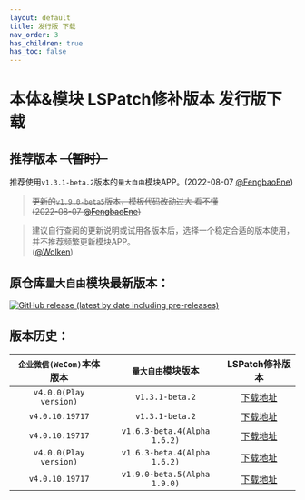 ```yaml
---
layout: default
title: 发行版 下载
nav_order: 3
has_children: true
has_toc: false
---
```


# 本体&模块 LSPatch修补版本 发行版下载

## 推荐版本 ~~（暂时）~~

推荐使用`v1.3.1-beta.2`版本的`量大自由`模块APP。(2022-08-07 [@FengbaoEne](https://github.com/FengbaoEne))

> ~~更新的`v1.9.0-beta5`版本，模板代码改动过大 看不懂<br>(2022-08-07 [@FengbaoEne](https://github.com/FengbaoEne))~~

> 建议自行查阅的更新说明或试用各版本后，选择一个稳定合适的版本使用，并不推荐频繁更新模块APP。<br>([@Wolken](https://github.com/ZWolken))

## 原仓库`量大自由`模块最新版本：

[![GitHub release (latest by date including pre-releases)](https://img.shields.io/github/v/release/zxy19/cjluFree?include_prereleases&style=for-the-badge)](https://github.com/zxy19/cjluFree/releases)

## 版本历史：

| `企业微信(WeCom)`本体版本 | `量大自由`模块版本 | LSPatch修补版本 |
| :---: | :---: | :---: |
| `v4.0.0(Play version)` | `v1.3.1-beta.2` | [下载地址](https://zwolken.github.io/cjluFree/docs/releases_pages/release_v4.0.0_Play@v1.3.1-beta.2.html) |
| `v4.0.10.19717` | `v1.3.1-beta.2` | [下载地址](https://zwolken.github.io/cjluFree/docs/releases_pages/release_v4.0.10.19717@v1.3.1-beta.2.html) |
| `v4.0.10.19717` | `v1.6.3-beta.4(Alpha 1.6.2)` | [下载地址](https://zwolken.github.io/cjluFree/docs/releases_pages/release_v4.0.10.19717@v1.6.3-beta.4.html) |
| `v4.0.0(Play version)` | `v1.6.3-beta.4(Alpha 1.6.2)` | [下载地址](https://zwolken.github.io/cjluFree/docs/releases_pages/release_v4.0.0_Play@v1.6.3-beta.4.html) |
| `v4.0.10.19717` | `v1.9.0-beta.5(Alpha 1.9.0)` | [下载地址](https://zwolken.github.io/cjluFree/docs/releases_pages/release_v4.0.10.19717@v1.9.0-beta.5.html) |